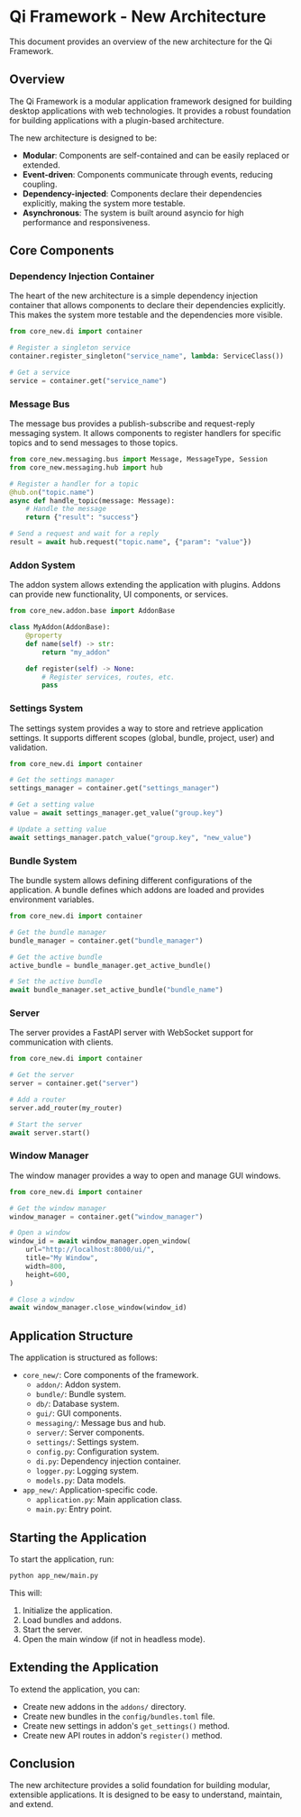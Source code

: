 # Qi Framework - New Architecture

This document provides an overview of the new architecture for the Qi Framework.

## Overview

The Qi Framework is a modular application framework designed for building desktop applications with web technologies. It provides a robust foundation for building applications with a plugin-based architecture.

The new architecture is designed to be:

- **Modular**: Components are self-contained and can be easily replaced or extended.
- **Event-driven**: Components communicate through events, reducing coupling.
- **Dependency-injected**: Components declare their dependencies explicitly, making the system more testable.
- **Asynchronous**: The system is built around asyncio for high performance and responsiveness.

## Core Components

### Dependency Injection Container

The heart of the new architecture is a simple dependency injection container that allows components to declare their dependencies explicitly. This makes the system more testable and the dependencies more visible.

```python
from core_new.di import container

# Register a singleton service
container.register_singleton("service_name", lambda: ServiceClass())

# Get a service
service = container.get("service_name")
```

### Message Bus

The message bus provides a publish-subscribe and request-reply messaging system. It allows components to register handlers for specific topics and to send messages to those topics.

```python
from core_new.messaging.bus import Message, MessageType, Session
from core_new.messaging.hub import hub

# Register a handler for a topic
@hub.on("topic.name")
async def handle_topic(message: Message):
    # Handle the message
    return {"result": "success"}

# Send a request and wait for a reply
result = await hub.request("topic.name", {"param": "value"})
```

### Addon System

The addon system allows extending the application with plugins. Addons can provide new functionality, UI components, or services.

```python
from core_new.addon.base import AddonBase

class MyAddon(AddonBase):
    @property
    def name(self) -> str:
        return "my_addon"

    def register(self) -> None:
        # Register services, routes, etc.
        pass
```

### Settings System

The settings system provides a way to store and retrieve application settings. It supports different scopes (global, bundle, project, user) and validation.

```python
from core_new.di import container

# Get the settings manager
settings_manager = container.get("settings_manager")

# Get a setting value
value = await settings_manager.get_value("group.key")

# Update a setting value
await settings_manager.patch_value("group.key", "new_value")
```

### Bundle System

The bundle system allows defining different configurations of the application. A bundle defines which addons are loaded and provides environment variables.

```python
from core_new.di import container

# Get the bundle manager
bundle_manager = container.get("bundle_manager")

# Get the active bundle
active_bundle = bundle_manager.get_active_bundle()

# Set the active bundle
await bundle_manager.set_active_bundle("bundle_name")
```

### Server

The server provides a FastAPI server with WebSocket support for communication with clients.

```python
from core_new.di import container

# Get the server
server = container.get("server")

# Add a router
server.add_router(my_router)

# Start the server
await server.start()
```

### Window Manager

The window manager provides a way to open and manage GUI windows.

```python
from core_new.di import container

# Get the window manager
window_manager = container.get("window_manager")

# Open a window
window_id = await window_manager.open_window(
    url="http://localhost:8000/ui/",
    title="My Window",
    width=800,
    height=600,
)

# Close a window
await window_manager.close_window(window_id)
```

## Application Structure

The application is structured as follows:

- `core_new/`: Core components of the framework.
  - `addon/`: Addon system.
  - `bundle/`: Bundle system.
  - `db/`: Database system.
  - `gui/`: GUI components.
  - `messaging/`: Message bus and hub.
  - `server/`: Server components.
  - `settings/`: Settings system.
  - `config.py`: Configuration system.
  - `di.py`: Dependency injection container.
  - `logger.py`: Logging system.
  - `models.py`: Data models.
- `app_new/`: Application-specific code.
  - `application.py`: Main application class.
  - `main.py`: Entry point.

## Starting the Application

To start the application, run:

```bash
python app_new/main.py
```

This will:

1. Initialize the application.
2. Load bundles and addons.
3. Start the server.
4. Open the main window (if not in headless mode).

## Extending the Application

To extend the application, you can:

- Create new addons in the `addons/` directory.
- Create new bundles in the `config/bundles.toml` file.
- Create new settings in addon's `get_settings()` method.
- Create new API routes in addon's `register()` method.

## Conclusion

The new architecture provides a solid foundation for building modular, extensible applications. It is designed to be easy to understand, maintain, and extend. 